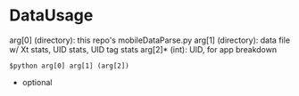 # DataUsage
arg[0] (directory): this repo's mobileDataParse.py
arg[1] (directory): data file w/ Xt stats, UID stats, UID tag stats
arg[2]* (int): UID, for app breakdown
```
$python arg[0] arg[1] (arg[2])
```
* optional
